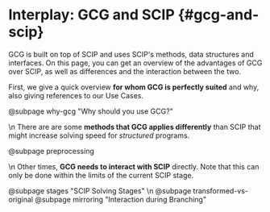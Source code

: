 # Interplay: GCG and SCIP {#gcg-and-scip}

GCG is built on top of SCIP and uses SCIP's methods, data structures and interfaces.
On this page, you can get an overview of the advantages of GCG over SCIP,
as well as differences and the interaction between the two.

First, we give a quick overview **for whom GCG is perfectly suited** and why, also
giving references to our Use Cases.

@subpage why-gcg "Why should you use GCG?"  

\n
There are are some **methods that GCG applies differently** than SCIP that
might increase solving speed for _structured_ programs.

@subpage preprocessing  

\n
Other times, **GCG needs to interact with SCIP** directly. Note that this can only
be done within the limits of the current SCIP stage.

@subpage stages "SCIP Solving Stages"  \n
@subpage transformed-vs-original
@subpage mirroring "Interaction during Branching"  
